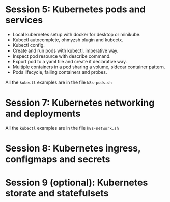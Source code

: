 # Session 5: Kubernetes pods and services

- Local kubernetes setup with docker for desktop or minikube.
- Kubectl autocomplete, ohmyzsh plugin and kubectx.
- Kubectl config.
- Create and run pods with kubectl, imperative way.
- Inspect pod resource with describe command.
- Export pod to a yaml file and create it declarative way.
- Multiple containers in a pod sharing a volume, sidecar container pattern.
- Pods lifecycle, failing containers and probes.

All the `kubectl` examples are in the file `k8s-pods.sh`

# Session 7: Kubernetes networking and deployments

All the `kubectl` examples are in the file `k8s-network.sh`

# Session 8: Kubernetes ingress, configmaps and secrets

# Session 9 (optional): Kubernetes storate and statefulsets
